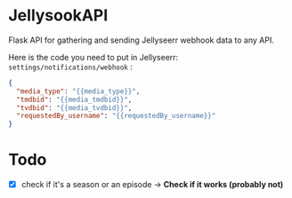 # JellysookAPI

Flask API for gathering and sending Jellyseerr webhook data to any API.

Here is the code you need to put in Jellyseerr: `settings/notifications/webhook` :

```json
{
  "media_type": "{{media_type}}",
  "tmdbid": "{{media_tmdbid}}",
  "tvdbid": "{{media_tvdbid}}",
  "requestedBy_username": "{{requestedBy_username}}"
}
```

# Todo

-[x] check if it's a season or an episode -> **Check if it works (probably not)**

